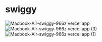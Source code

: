 # swiggy


![Macbook-Air-swiggy-966z vercel app](https://github.com/Santosh0805/swiggy/assets/140915549/9b941b60-1f19-4007-8f8e-458955b86fdc)
![Macbook-Air-swiggy-966z vercel app (3)](https://github.com/Santosh0805/swiggy/assets/140915549/392f743d-8270-47d1-ac7d-2e18114cc912)
![Macbook-Air-swiggy-966z vercel app (1)](https://github.com/Santosh0805/swiggy/assets/140915549/e0fd33a7-3cf6-4398-b277-2198c4ec8c12)
